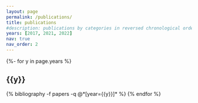 ```yaml
---
layout: page
permalink: /publications/
title: publications
#description: publications by categories in reversed chronological order. generated by jekyll-scholar.
years: [2017, 2021, 2022]
nav: true
nav_order: 2
---
```

<!-- _pages/publications.md -->
<div class="publications">

{%- for y in page.years %}
  <h2 class="year">{{y}}</h2>
  {% bibliography -f papers -q @*[year={{y}}]* %}
{% endfor %}

</div>
